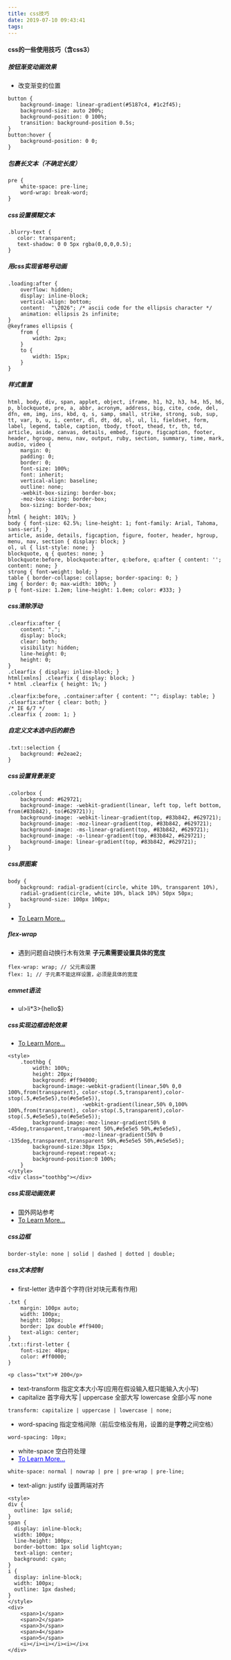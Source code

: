 ```yaml
---
title: css技巧
date: 2019-07-10 09:43:41
tags:
---
```


#### css的一些使用技巧（含css3）
##### 按钮渐变动画效果
* 改变渐变的位置
```
button {
    background-image: linear-gradient(#5187c4, #1c2f45);
    background-size: auto 200%;
    background-position: 0 100%;
    transition: background-position 0.5s;
}    
button:hover {
    background-position: 0 0;
}
```
##### 包裹长文本（不确定长度）
```
pre {
    white-space: pre-line;
    word-wrap: break-word;
}
```
##### css设置模糊文本
```
.blurry-text {
   color: transparent;
   text-shadow: 0 0 5px rgba(0,0,0,0.5);
}
```
##### 用css实现省略号动画
```
.loading:after {
    overflow: hidden;
    display: inline-block;
    vertical-align: bottom;
    content:  "\2026"; /* ascii code for the ellipsis character */
    animation: ellipsis 2s infinite;
}
@keyframes ellipsis {
    from {
        width: 2px;
    }
    to {
        width: 15px;
    }
}
```
##### 样式重置
```
html, body, div, span, applet, object, iframe, h1, h2, h3, h4, h5, h6, p, blockquote, pre, a, abbr, acronym, address, big, cite, code, del, dfn, em, img, ins, kbd, q, s, samp, small, strike, strong, sub, sup, tt, var, b, u, i, center, dl, dt, dd, ol, ul, li, fieldset, form, label, legend, table, caption, tbody, tfoot, thead, tr, th, td, article, aside, canvas, details, embed, figure, figcaption, footer, header, hgroup, menu, nav, output, ruby, section, summary, time, mark, audio, video {
    margin: 0;
    padding: 0;
    border: 0;
    font-size: 100%;
    font: inherit;
    vertical-align: baseline;
    outline: none;
    -webkit-box-sizing: border-box;
    -moz-box-sizing: border-box;
    box-sizing: border-box;
}
html { height: 101%; }
body { font-size: 62.5%; line-height: 1; font-family: Arial, Tahoma, sans-serif; }
article, aside, details, figcaption, figure, footer, header, hgroup, menu, nav, section { display: block; }
ol, ul { list-style: none; }
blockquote, q { quotes: none; }
blockquote:before, blockquote:after, q:before, q:after { content: ''; content: none; }
strong { font-weight: bold; } 
table { border-collapse: collapse; border-spacing: 0; }
img { border: 0; max-width: 100%; }
p { font-size: 1.2em; line-height: 1.0em; color: #333; }
```
##### css清除浮动
```
.clearfix:after {
    content: "."; 
    display: block;
    clear: both;
    visibility: hidden;
    line-height: 0;
    height: 0; 
}
.clearfix { display: inline-block; }
html[xmlns] .clearfix { display: block; }
* html .clearfix { height: 1%; }
```
```
.clearfix:before, .container:after { content: ""; display: table; }
.clearfix:after { clear: both; }
/* IE 6/7 */
.clearfix { zoom: 1; }
```
##### 自定义文本选中后的颜色
```
.txt::selection { 
    background: #e2eae2; 
}
```
##### css设置背景渐变
```
.colorbox {
    background: #629721;
    background-image: -webkit-gradient(linear, left top, left bottom, from(#83b842), to(#629721));
    background-image: -webkit-linear-gradient(top, #83b842, #629721);
    background-image: -moz-linear-gradient(top, #83b842, #629721);
    background-image: -ms-linear-gradient(top, #83b842, #629721);
    background-image: -o-linear-gradient(top, #83b842, #629721);
    background-image: linear-gradient(top, #83b842, #629721);
}
```
##### css原图案
```
body {
    background: radial-gradient(circle, white 10%, transparent 10%),
    radial-gradient(circle, white 10%, black 10%) 50px 50px;
    background-size: 100px 100px;
}
```
* <a href="https://juejin.im/post/5b1f41246fb9a01e725131fb">To Learn More...</a>

##### flex-wrap
* 遇到问题自动换行木有效果
**子元素需要设置具体的宽度**
```
flex-wrap: wrap; // 父元素设置
flex: 1; // 子元素不能这样设置，必须是具体的宽度
```
##### emmet语法
* ul>li*3>{hello$}

##### css实现边框齿轮效果
* <a href="http://www.fly63.com/article/detial/521">To Learn More...</a>
```
<style>
    .toothbg {
        width: 100%;
        height: 20px;
        background: #ff94000;
        background-image:-webkit-gradient(linear,50% 0,0 100%,from(transparent), color-stop(.5,transparent),color-stop(.5,#e5e5e5),to(#e5e5e5)),
                        -webkit-gradient(linear,50% 0,100% 100%,from(transparent), color-stop(.5,transparent),color-stop(.5,#e5e5e5),to(#e5e5e5));
        background-image:-moz-linear-gradient(50% 0 -45deg,transparent,transparent 50%,#e5e5e5 50%,#e5e5e5),
                        -moz-linear-gradient(50% 0 -135deg,transparent,transparent 50%,#e5e5e5 50%,#e5e5e5);                                
        background-size:30px 15px;
        background-repeat:repeat-x;
        background-position:0 100%;                    
    }
</style>
<div class="toothbg"></div>
```

##### css实现动画效果
* 国外网站参考
* <a href="https://reeoo.com/">To Learn More...</a>

##### css边框
```
border-style: none | solid | dashed | dotted | double;
```

##### css文本控制
* first-letter 选中首个字符(针对块元素有作用)
```
.txt {
    margin: 100px auto;
    width: 100px;
    height: 100px;
    border: 1px double #ff9400;
    text-align: center;
}
.txt::first-letter {
    font-size: 40px;
    color: #ff0000;
}

<p class="txt">¥ 200</p>
```
* text-transform 指定文本大小写(应用在假设输入框只能输入大小写)
* capitalize 首字母大写 | uppercase 全部大写 lowercase 全部小写 none
```
transform: capitalize | uppercase | lowercase | none;
```
* word-spacing 指定空格间隙（前后空格没有用，设置的是**字符**之间空格）
```
word-spacing: 10px;
```
* white-space 空白符处理
* <a href="https://developer.mozilla.org/zh-CN/docs/Web/CSS/white-space" style="color: blue;">To Learn More...</a>
```
white-space: normal | nowrap | pre | pre-wrap | pre-line;
```
* text-align: justify 设置两端对齐
```
<style>
div {
  outline: 1px solid;
}
span {
  display: inline-block;
  width: 100px;
  line-height: 100px;
  border-bottom: 1px solid lightcyan;
  text-align: center;
  background: cyan;
}
i {
  display: inline-block;
  width: 100px;
  outline: 1px dashed;
}
</style>
<div>
    <span>1</span>
    <span>2</span>
    <span>3</span>
    <span>4</span>
    <span>5</span>
    <i></i><i></i><i></i>x
</div>
```
